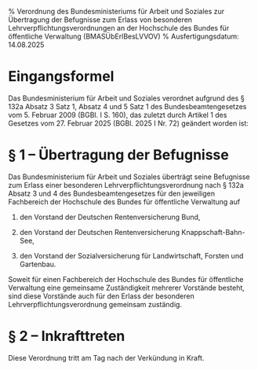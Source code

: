 % Verordnung des Bundesministeriums für Arbeit und Soziales zur Übertragung der Befugnisse zum Erlass von besonderen Lehrverpflichtungsverordnungen an der Hochschule des Bundes für öffentliche Verwaltung  (BMASÜbErlBesLVVOV)
% Ausfertigungsdatum: 14.08.2025
 
# Eingangsformel

Das Bundesministerium für Arbeit und Soziales verordnet aufgrund des § 132a Absatz 3 Satz 1, Absatz 4 und 5 Satz 1 des Bundesbeamtengesetzes vom 5. Februar 2009 (BGBl. I S. 160), das zuletzt durch Artikel 1 des Gesetzes vom 27. Februar 2025 (BGBl. 2025 I Nr. 72) geändert worden ist:

# § 1 – Übertragung der Befugnisse

Das Bundesministerium für Arbeit und Soziales überträgt seine Befugnisse zum Erlass einer besonderen Lehrverpflichtungsverordnung nach § 132a Absatz 3 und 4 des Bundesbeamtengesetzes für den jeweiligen Fachbereich der Hochschule des Bundes für öffentliche Verwaltung auf

1. den Vorstand der Deutschen Rentenversicherung Bund,

2. den Vorstand der Deutschen Rentenversicherung Knappschaft-Bahn-See,

3. den Vorstand der Sozialversicherung für Landwirtschaft, Forsten und Gartenbau.

Soweit für einen Fachbereich der Hochschule des Bundes für öffentliche Verwaltung eine gemeinsame Zuständigkeit mehrerer Vorstände besteht, sind diese Vorstände auch für den Erlass der besonderen Lehrverpflichtungsverordnung gemeinsam zuständig.

# § 2 – Inkrafttreten

Diese Verordnung tritt am Tag nach der Verkündung in Kraft.
